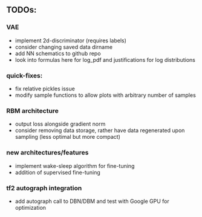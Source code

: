## TODOs:

### VAE
* implement 2d-discriminator (requires labels)
* consider changing saved data dirname
* add NN schematics to github repo
* look into formulas here for log_pdf and justifications for log distributions

### quick-fixes:
* fix relative pickles issue
* modify sample functions to allow plots with arbitrary number of samples

### RBM architecture
* output loss alongside gradient norm
* consider removing data storage, rather have data regenerated upon sampling (less optimal but more compact)

### new architectures/features
* implement wake-sleep algorithm for fine-tuning
* addition of supervised fine-tuning

### tf2 autograph integration
* add autograph call to DBN/DBM and test with Google GPU for optimization
